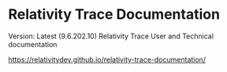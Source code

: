 # Relativity Trace Documentation
Version: Latest (9.6.202.10)
Relativity Trace User and Technical documentation

https://relativitydev.github.io/relativity-trace-documentation/
